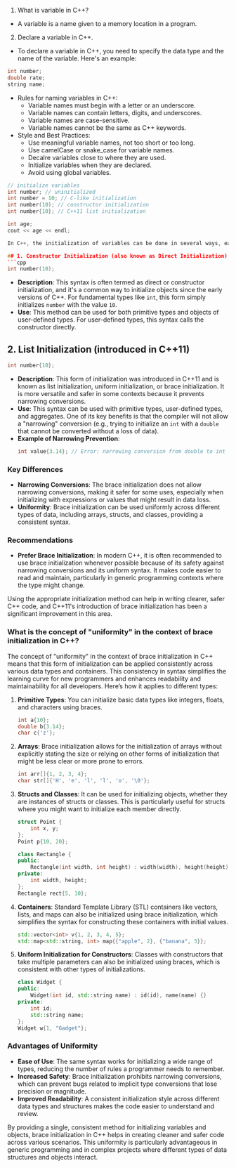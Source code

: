 1. What is variable in C++?

- A variable is a name given to a memory location in a program.

2. Declare a variable in C++.

- To declare a variable in C++, you need to specify the data type and the name of the variable. Here's an example:

```cpp
int number;
double rate;
string name;
```

- Rules for naming variables in C++:
  - Variable names must begin with a letter or an underscore.
  - Variable names can contain letters, digits, and underscores.
  - Variable names are case-sensitive.
  - Variable names cannot be the same as C++ keywords.
- Style and Best Practices:
  - Use meaningful variable names, not too short or too long.
  - Use camelCase or snake_case for variable names.
  - Decalre variables close to where they are used.
  - Initialize variables when they are declared.
  - Avoid using global variables.

```cpp
// initialize variables
int number; // uninitialized
int number = 10; // C-like initialization
int number(10); // constructor initialization
int number{10}; // C++11 list initialization
```

````cpp
int age;
cout << age << endl;

In C++, the initialization of variables can be done in several ways, each with specific behaviors, especially when it comes to more complex data types or class instances. Here's a breakdown of the two styles you've mentioned:

## 1. Constructor Initialization (also known as Direct Initialization)
```cpp
int number(10);
````

- **Description**: This syntax is often termed as direct or constructor initialization, and it's a common way to initialize objects since the early versions of C++. For fundamental types like `int`, this form simply initializes `number` with the value `10`.
- **Use**: This method can be used for both primitive types and objects of user-defined types. For user-defined types, this syntax calls the constructor directly.

## 2. List Initialization (introduced in C++11)

```cpp
int number{10};
```

- **Description**: This form of initialization was introduced in C++11 and is known as list initialization, uniform initialization, or brace initialization. It is more versatile and safer in some contexts because it prevents narrowing conversions.
- **Use**: This syntax can be used with primitive types, user-defined types, and aggregates. One of its key benefits is that the compiler will not allow a "narrowing" conversion (e.g., trying to initialize an `int` with a `double` that cannot be converted without a loss of data).
- **Example of Narrowing Prevention**:
  ```cpp
  int value{3.14}; // Error: narrowing conversion from double to int
  ```

### Key Differences

- **Narrowing Conversions**: The brace initialization does not allow narrowing conversions, making it safer for some uses, especially when initializing with expressions or values that might result in data loss.
- **Uniformity**: Brace initialization can be used uniformly across different types of data, including arrays, structs, and classes, providing a consistent syntax.

### Recommendations

- **Prefer Brace Initialization**: In modern C++, it is often recommended to use brace initialization whenever possible because of its safety against narrowing conversions and its uniform syntax. It makes code easier to read and maintain, particularly in generic programming contexts where the type might change.

Using the appropriate initialization method can help in writing clearer, safer C++ code, and C++11's introduction of brace initialization has been a significant improvement in this area.

### What is the concept of "uniformity" in the context of brace initialization in C++?

The concept of "uniformity" in the context of brace initialization in C++ means that this form of initialization can be applied consistently across various data types and containers. This consistency in syntax simplifies the learning curve for new programmers and enhances readability and maintainability for all developers. Here’s how it applies to different types:

1. **Primitive Types**: You can initialize basic data types like integers, floats, and characters using braces.

   ```cpp
   int a{10};
   double b{3.14};
   char c{'z'};
   ```

2. **Arrays**: Brace initialization allows for the initialization of arrays without explicitly stating the size or relying on other forms of initialization that might be less clear or more prone to errors.

   ```cpp
   int arr[]{1, 2, 3, 4};
   char str[]{'H', 'e', 'l', 'l', 'o', '\0'};
   ```

3. **Structs and Classes**: It can be used for initializing objects, whether they are instances of structs or classes. This is particularly useful for structs where you might want to initialize each member directly.

   ```cpp
   struct Point {
       int x, y;
   };
   Point p{10, 20};

   class Rectangle {
   public:
       Rectangle(int width, int height) : width(width), height(height) {}
   private:
       int width, height;
   };
   Rectangle rect{5, 10};
   ```

4. **Containers**: Standard Template Library (STL) containers like vectors, lists, and maps can also be initialized using brace initialization, which simplifies the syntax for constructing these containers with initial values.

   ```cpp
   std::vector<int> v{1, 2, 3, 4, 5};
   std::map<std::string, int> map{{"apple", 2}, {"banana", 3}};
   ```

5. **Uniform Initialization for Constructors**: Classes with constructors that take multiple parameters can also be initialized using braces, which is consistent with other types of initializations.
   ```cpp
   class Widget {
   public:
       Widget(int id, std::string name) : id(id), name(name) {}
   private:
       int id;
       std::string name;
   };
   Widget w{1, "Gadget"};
   ```

### Advantages of Uniformity

- **Ease of Use**: The same syntax works for initializing a wide range of types, reducing the number of rules a programmer needs to remember.
- **Increased Safety**: Brace initialization prohibits narrowing conversions, which can prevent bugs related to implicit type conversions that lose precision or magnitude.
- **Improved Readability**: A consistent initialization style across different data types and structures makes the code easier to understand and review.

By providing a single, consistent method for initializing variables and objects, brace initialization in C++ helps in creating cleaner and safer code across various scenarios. This uniformity is particularly advantageous in generic programming and in complex projects where different types of data structures and objects interact.
